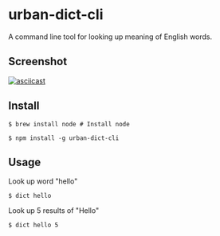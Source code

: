 # urban-dict-cli
A command line tool for looking up meaning of English words.

## Screenshot
[![asciicast](https://asciinema.org/a/uYQCbApEcKyfH0IwRJLqeNd2L.svg)](https://asciinema.org/a/uYQCbApEcKyfH0IwRJLqeNd2L)

## Install

```
$ brew install node # Install node

$ npm install -g urban-dict-cli
```

## Usage

Look up word "hello"

```
$ dict hello
```

Look up 5 results of "Hello"

```
$ dict hello 5
```
